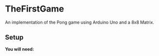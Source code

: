 # TheFirstGame
An implementation of the Pong game using Arduino Uno and a 8x8 Matrix.

## Setup
  **You will need:**
